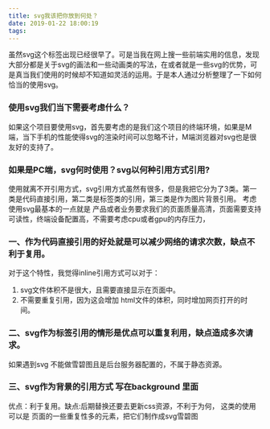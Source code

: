 ```yaml
---
title: svg我该把你放到何处？
date: 2019-01-22 18:00:19
tags:
---
```

虽然svg这个标签出现已经很早了。可是当我在网上搜一些前端实用的信息，发现大部分都是关于svg的画法和一些动画类的写法，在或者就是一些svg的优势，可是真当我们使用的时候却不知道如灵活的运用。于是本人通过分析整理了一下如何恰当的使用svg。
### 使用svg我们当下需要考虑什么？
如果这个项目要使用svg，首先要考虑的是我们这个项目的终端环境，如果是M端，当下手机的性能使得svg的渲染时间可以忽略不计，M端浏览器对svg也是很友好的支持了。
### 如果是PC端，svg何时使用？svg以何种引用方式引用?
使用就离不开引用方式，svg引用方式虽然有很多，但是我把它分为了3类。第一类是代码直接引用，第二类是标签类的引用，第三类是作为图片背景引用。
考虑使用svg最基本的一点就是 产品或者业务要求我们的页面质量高清，页面需要支持可读性，终端设备配置高，不需要考虑cpu或者gpu的内存压力，

### 一、作为代码直接引用的好处就是可以减少网络的请求次数，缺点不利于复用。

对于这个特性，我觉得inline引用方式可以对于：
1. svg文件体积不是很大，且需要直接显示在页面中。
2. 不需要重复引用，因为这会增加 html文件的体积，同时增加网页打开的时间。

### 二、svg作为标签引用的情形是优点可以重复利用，缺点造成多次请求。

如果遇到svg 不能做雪碧图且是后台服务器配置的，不属于静态资源。

### 三、svg作为背景的引用方式 写在background 里面

优点：利于复用。缺点:后期替换还要去更新css资源，不利于为何，
这类的使用可以是 页面的一些重复性多的元素，把它们制作成svg雪碧图




